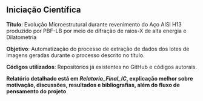 ## Iniciação Científica

**Título**: Evolução Microestrutural durante revenimento do Aço AISI H13 produzido por PBF-LB por meio de difração de raios-X de alta energia e Dilatometria

**Objetivo**: Automatização do processo de extração de dados dos lotes de imagens geradas durante o processo descrito no título.

**Códigos utilizados**: Repositórios já existentes no GitHub e códigos autorais.

**Relatório detalhado está em *Relatorio_Final_IC*, explicação melhor sobre motivação, discussões, resultados e bibliografias, além do fluxo de pensamento do projeto**
	
